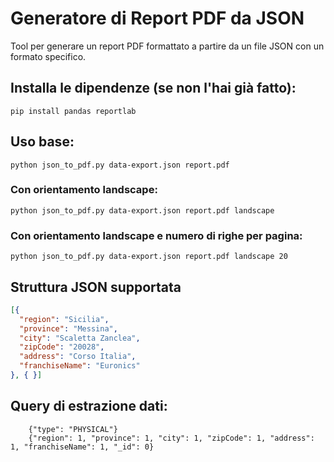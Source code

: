 # Generatore di Report PDF da JSON
Tool per generare un report PDF formattato a partire da un file JSON con un formato specifico.

## Installa le dipendenze (se non l'hai già fatto):

    pip install pandas reportlab

## Uso base:

    python json_to_pdf.py data-export.json report.pdf

### Con orientamento landscape:

    python json_to_pdf.py data-export.json report.pdf landscape

### Con orientamento landscape e numero di righe per pagina:

    python json_to_pdf.py data-export.json report.pdf landscape 20

## Struttura JSON supportata
```json
[{
  "region": "Sicilia",
  "province": "Messina", 
  "city": "Scaletta Zanclea",
  "zipCode": "20028",
  "address": "Corso Italia",
  "franchiseName": "Euronics"
}, { }]
```

## Query di estrazione dati:
```
    {"type": "PHYSICAL"}
    {"region": 1, "province": 1, "city": 1, "zipCode": 1, "address": 1, "franchiseName": 1, "_id": 0}
```